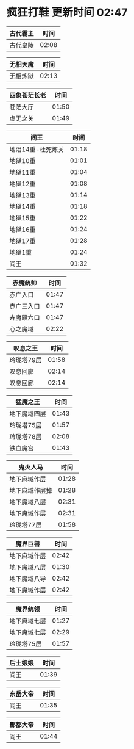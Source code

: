 # 疯狂打鞋 更新时间 02:47

| 古代霸主   | 时间    |
|--------|-------|
| 古代皇陵 | 02:08 |

| 无相天魔   | 时间    |
|--------|-------|
| 无相炼狱 | 02:13 |

| 四象苍茫长老   | 时间    |
|--------|-------|
| 苍茫大厅 | 01:50 |
| 虚无之关 | 01:49 |

| 间王   | 时间    |
|--------|-------|
| 地泪14重-杜死炼关 | 01:18 |
| 地狱10重 | 01:01 |
| 地狱11重 | 01:04 |
| 地狱12重 | 01:08 |
| 地狱13重 | 01:14 |
| 地狱14重 | 01:18 |
| 地狱15重 | 01:22 |
| 地狱16重 | 01:24 |
| 地狱17重 | 01:28 |
| 地狱1重 | 01:24 |
| 阎王 | 01:32 |

| 赤魔统帅   | 时间    |
|--------|-------|
| 赤广入口 | 01:47 |
| 赤广三入口 | 01:47 |
| 卉魔殴六口 | 01:47 |
| 心之魔域 | 02:22 |

| 叹息之王   | 时间    |
|--------|-------|
| 玲珑塔79层 | 01:58 |
| 叹息回廓 | 02:14 |
| 叹息回廊 | 02:14 |

| 猛魔之王   | 时间    |
|--------|-------|
| 地下魔域四层 | 01:43 |
| 玲珑塔75层 | 01:57 |
| 玲珑塔78层 | 02:08 |
| 铁血魔宫 | 01:43 |

| 鬼火人马   | 时间    |
|--------|-------|
| 地下麻域作层 | 01:28 |
| 地下麻域作层掉 | 01:28 |
| 地下魔域八层 | 02:31 |
| 地下魔域作层 | 02:31 |
| 玲珑塔77层 | 01:58 |

| 魔界巨兽   | 时间    |
|--------|-------|
| 地下麻域作层 | 02:42 |
| 地下魔域八层 | 01:30 |
| 地下魔域八导 | 02:42 |
| 地下魔域作层 | 02:42 |

| 魔界统领   | 时间    |
|--------|-------|
| 地下麻域七层 | 01:27 |
| 地下魔域七层 | 02:29 |
| 玲珑塔75层 | 01:57 |

| 后土娘娘   | 时间    |
|--------|-------|
| 阎王 | 01:39 |

| 东岳大帝   | 时间    |
|--------|-------|
| 阎王 | 01:35 |

| 酆都大帝   | 时间    |
|--------|-------|
| 阎王 | 01:44 |
